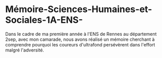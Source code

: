 # Mémoire-Sciences-Humaines-et-Sociales-1A-ENS-
Dans le cadre de ma première année à l'ENS de Rennes au département 2sep, avec mon camarade, nous avons réalisé un mémoire cherchant à comprendre pourquoi les coureurs d'ultrafond persévèrent dans l'effort malgré l'adversité.  
